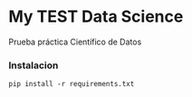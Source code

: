 # My TEST Data Science

Prueba práctica Científico de Datos

### Instalacion

```
pip install -r requirements.txt
```